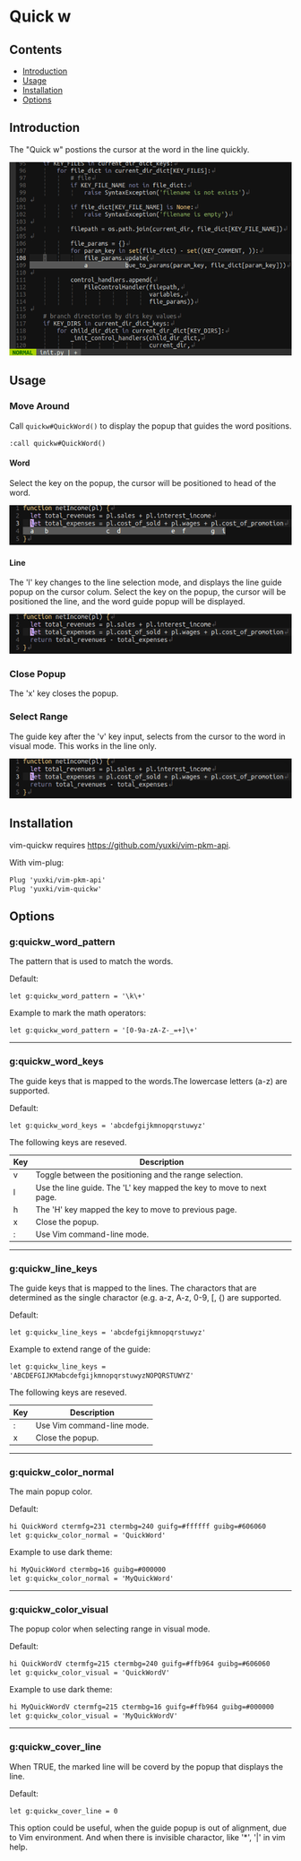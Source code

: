 # Quick w
## Contents
 - [Introduction](#introduction)
 - [Usage](#usage)
 - [Installation](#installation)
 - [Options](#options)

## Introduction

The "Quick w" postions the cursor at the word in the line quickly.

![Demo1](assets/intro_demo.gif?raw=true)

## Usage

### Move Around
Call ```quickw#QuickWord()``` to display the popup that guides the word positions.
```
:call quickw#QuickWord()
```

#### Word
Select the key on the popup, the cursor will be positioned to head of the word.

![Demo2](assets/usage_word_demo.gif?raw=true)

#### Line
The 'l' key changes to the line selection mode, and displays the line guide popup on the cursor colum.
Select the key on the popup, the cursor will be positioned the line, and the word guide popup will be displayed.

![Demo3](assets/usage_line_demo.gif?raw=true)

### Close Popup
The 'x' key closes the popup.

### Select Range
The guide key after the 'v' key input, selects from the cursor to the word in visual mode. This works in the line only.

![Demo4](assets/usage_sel_demo.gif?raw=true)

## Installation
vim-quickw requires https://github.com/yuxki/vim-pkm-api.

With vim-plug:
```
Plug 'yuxki/vim-pkm-api'
Plug 'yuxki/vim-quickw'
```

## Options
### g:quickw_word_pattern
The pattern that is used to match the words.

Default:
```
let g:quickw_word_pattern = '\k\+'
```
Example to mark the math operators:
```
let g:quickw_word_pattern = '[0-9a-zA-Z-_=+]\+'
```
- - - -
### g:quickw_word_keys
The guide keys that is mapped to the words.The lowercase letters (a-z) are supported.

Default:
```
let g:quickw_word_keys = 'abcdefgijkmnopqrstuwyz'
```
The following keys are reseved.

|Key|Description|
|---|---|
|v|Toggle between the positioning and the range selection.|
|l|Use the line guide. The 'L' key mapped the key to move to next page.|
|h|The 'H' key mapped the key to move to previous page.|
|x|Close the popup.|
|:|Use Vim command-line mode.|
- - - -
### g:quickw_line_keys
The guide keys that is mapped to the lines. The charactors that are determined as the single charactor (e.g. a-z, A-z, 0-9, [, {) are supported.

Default:
```
let g:quickw_line_keys = 'abcdefgijkmnopqrstuwyz'
```
Example to extend range of the guide:
```
let g:quickw_line_keys = 'ABCDEFGIJKMabcdefgijkmnopqrstuwyzNOPQRSTUWYZ'
```
The following keys are reseved.

|Key|Description|
|---|---|
|:|Use Vim command-line mode.|
|x|Close the popup.|
- - - -
### g:quickw_color_normal
The main popup color.

Default:
```
hi QuickWord ctermfg=231 ctermbg=240 guifg=#ffffff guibg=#606060
let g:quickw_color_normal = 'QuickWord'
```
Example to use dark theme:
```
hi MyQuickWord ctermbg=16 guibg=#000000
let g:quickw_color_normal = 'MyQuickWord'
```
- - - -
### g:quickw_color_visual
The popup color when selecting range in visual mode.

Default:
```
hi QuickWordV ctermfg=215 ctermbg=240 guifg=#ffb964 guibg=#606060
let g:quickw_color_visual = 'QuickWordV'
```
Example to use dark theme:
```
hi MyQuickWordV ctermfg=215 ctermbg=16 guifg=#ffb964 guibg=#000000
let g:quickw_color_visual = 'MyQuickWordV'
```
- - - -
### g:quickw_cover_line
When TRUE, the marked line will be coverd by the popup that displays the line.

Default:
```
let g:quickw_cover_line = 0
```
This option could be useful, when the guide popup is out of alignment, due to Vim environment. And when there is invisible charactor, like '*', '|' in vim help.
